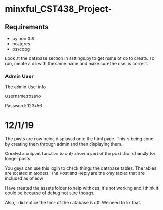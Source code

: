 # minxful_CST438_Project-


## Requirements

* python 3.8
* postgres
* psycopg


Look at the database section in settings.py to get name of db to create. To run, create a db with the same name and make sure the user is correct.


### Admin User

The admin User info

Username:rosario 

Password: 123456 

# 12/1/19

The posts are now being displayed onto the html page. This is being done by creating them through admin and then displaying them.

Created a snippet function to only show a part of the post this is handly for longer posts.

You guys can use this login to check things the database tables. The tables are located in Models. The Post and Reply are the only tables that are included as of now

Have created the assets folder to help with css, it's not working and i think it could be because of debug not sure though.

Also, i did notice the time of the database is off. We need to fix that.
